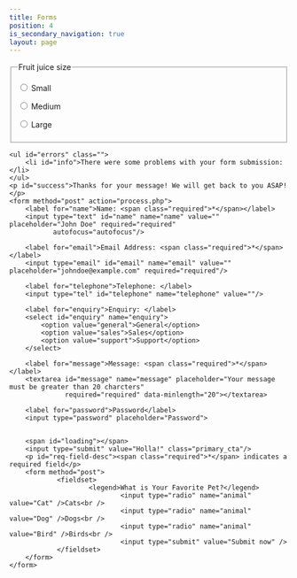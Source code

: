 ```yaml
---
title: Forms
position: 4
is_secondary_navigation: true
layout: page
---
```


<div class="block two">
 <form>
      <fieldset>
        <legend>Fruit juice size</legend>
        <p>
          <input type="radio" name="size" id="size_1" value="small">
          <label for="size_1">Small</label>
        </p>
        <p>
          <input type="radio" name="size" id="size_2" value="medium">
          <label for="size_2">Medium</label>
        </p>
        <p>
          <input type="radio" name="size" id="size_3" value="large">
          <label for="size_3">Large</label>
        </p>
      </fieldset>
    </form>
</div>
<div class="block two">
  
    <ul id="errors" class="">
        <li id="info">There were some problems with your form submission:</li>
    </ul>
    <p id="success">Thanks for your message! We will get back to you ASAP!</p>
    <form method="post" action="process.php">
        <label for="name">Name: <span class="required">*</span></label>
        <input type="text" id="name" name="name" value="" placeholder="John Doe" required="required"
               autofocus="autofocus"/>

        <label for="email">Email Address: <span class="required">*</span></label>
        <input type="email" id="email" name="email" value="" placeholder="johndoe@example.com" required="required"/>

        <label for="telephone">Telephone: </label>
        <input type="tel" id="telephone" name="telephone" value=""/>

        <label for="enquiry">Enquiry: </label>
        <select id="enquiry" name="enquiry">
            <option value="general">General</option>
            <option value="sales">Sales</option>
            <option value="support">Support</option>
        </select>

        <label for="message">Message: <span class="required">*</span></label>
        <textarea id="message" name="message" placeholder="Your message must be greater than 20 charcters"
                  required="required" data-minlength="20"></textarea>

        <label for="password">Password</label>
        <input type="password" placeholder="Password">
        
            
        <span id="loading"></span>
        <input type="submit" value="Holla!" class="primary_cta"/>
        <p id="req-field-desc"><span class="required">*</span> indicates a required field</p>
        <form method="post">
                <fieldset>
                        <legend>What is Your Favorite Pet?</legend>
                                <input type="radio" name="animal" value="Cat" />Cats<br />
                                <input type="radio" name="animal" value="Dog" />Dogs<br />
                                <input type="radio" name="animal" value="Bird" />Birds<br />
                                <input type="submit" value="Submit now" />
                </fieldset>
        </form>
    </form>
    
  
</div>

   
    
    
